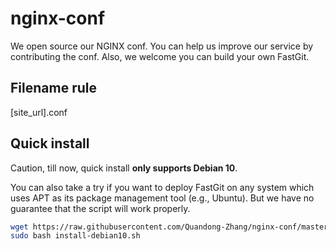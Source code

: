 # nginx-conf

We open source our NGINX conf. You can help us improve our service by contributing the conf. Also, we welcome you can build your own FastGit.

## Filename rule

[site_url].conf

## Quick install

Caution, till now, quick install **only supports Debian 10**.

You can also take a try if you want to deploy FastGit on any system which uses APT as its package management tool (e.g., Ubuntu).
But we have no guarantee that the script will work properly.

```bash
wget https://raw.githubusercontent.com/Quandong-Zhang/nginx-conf/master/install-debian10.sh
sudo bash install-debian10.sh
```
